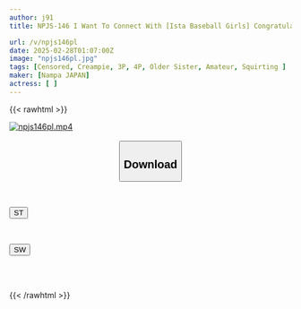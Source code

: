 ```yaml
---
author: j91
title: NPJS-146 I Want To Connect With [Ista Baseball Girls] Congratulations On Becoming Number One In Japan! I Bought Tickets And Merchandise For HAMA Girl Jun-chan, Watched The Game, And Had Some Sex With Her!

url: /v/npjs146pl
date: 2025-02-28T01:07:00Z
image: "npjs146pl.jpg"
tags: [Censored, Creampie, 3P, 4P, Older Sister, Amateur, Squirting	]
maker: [Nampa JAPAN]
actress: [ ]
---
```



{{< rawhtml >}}

<div class="video" data-videoid="A2jyP7GxgOhXMPD">
    <a href="javascript:;">
        <img src="/v/npjs146pl/npjs146pl.jpg" width="WIDTH" height="HEIGHT" alt="npjs146pl.mp4" loading="lazy">
    </a>
</div>

<script type="text/javascript" src="https://j91.asia/asset/on-demand-st.js"></script>

<br>
  <link rel="stylesheet" href="https://j91.asia/asset/bs5.css">
  
  <center>
  <button class="btn btn-primary" type="button" data-bs-toggle="collapse" data-bs-target=".multi-collapse" aria-expanded="false" aria-controls="multiCollapseExample1 multiCollapseExample2"><h2>Download</h2></button></center>
</p>
<div class="row">
  <div class="col">
    <div class="collapse multi-collapse" id="multiCollapseExample1">
      <div class="card card-body">
	      	      <br>
<div class="buttons">  
<p><a href="/v/npjs146pl/st.html" target="_blank"><button class="btn-hover color-3"><i class="fa fa-download"></i> ST</button></a></p></div>
    </div>
  </div>
</div>
  <div class="col">
    <div class="collapse multi-collapse" id="multiCollapseExample2">
      <div class="card card-body">
	      <br>
<div class="buttons">
<p><a href="/v/npjs146pl/sw.html" target="_blank"><button class="btn-hover color-2"><i class="fa fa-download"></i> SW</button></a></p></div>
<br><br>
      </div>
    </div>
  </div>
</div>

{{< /rawhtml >}}
